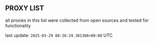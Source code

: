 ## PROXY LIST

all proxies in this list were collected from open sources and tested for functionality

last update: `2025-03-29 08:36:29.381308+00:00` UTC